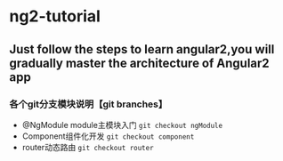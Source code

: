 # ng2-tutorial
## Just follow the steps to learn angular2,you will gradually master the architecture of Angular2 app
### 各个git分支模块说明【git branches】
- @NgModule module主模块入门 ```git checkout ngModule```
- Component组件化开发 ```git checkout component```
- router动态路由  ```git checkout router```

